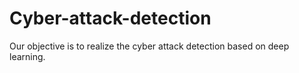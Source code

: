 # Cyber-attack-detection

Our objective is to realize the cyber attack detection based on deep learning.
